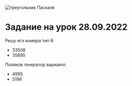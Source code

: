 
![треугольник Паскаля](https://user-images.githubusercontent.com/90249513/192487293-2574c16b-17d0-4082-a833-037cbae6cdb9.png)

# Задание на урок 28.09.2022

Решу егэ номера тип 6:
+ 33508
+ 35895

Поляков генератор варианто
+ 4995
+ 5196
